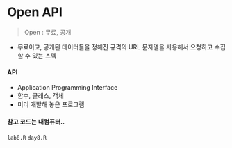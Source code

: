 # Open API

> Open : 무료, 공개

* 무료이고, 공개된 데이터들을 정해진 규격의 URL 문자열을 사용해서 요청하고 수집할 수 있는 스펙

#### API

* Application Programming Interface
* 함수, 클래스, 객체
* 미리 개발해 놓은 프로그램



#### 참고 코드는 내컴퓨터..

`lab8.R` `day8.R`



